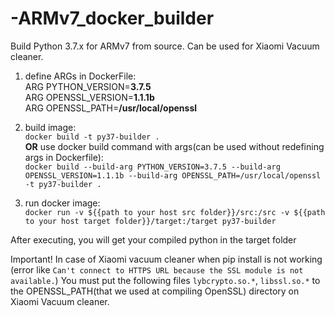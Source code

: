 # -ARMv7_docker_builder
Build Python 3.7.x for ARMv7 from source. Can be used for Xiaomi Vacuum cleaner. 

1) define ARGs in DockerFile:<br>
ARG PYTHON_VERSION=**3.7.5**<br>
ARG OPENSSL_VERSION=**1.1.1b**<br>
ARG OPENSSL_PATH=**/usr/local/openssl**<br>

2) build image:<br>
``docker build -t py37-builder .``<br>
**OR** use docker build command with args(can be used without redefining args in Dockerfile):<br>
``docker build --build-arg PYTHON_VERSION=3.7.5 --build-arg OPENSSL_VERSION=1.1.1b --build-arg OPENSSL_PATH=/usr/local/openssl -t py37-builder .``
3) run docker image: <br>
``docker run -v ${{path to your host src folder}}/src:/src -v ${{path to your host target folder}}/target:/target py37-builder``
<p>
  
  
After executing, you will get your compiled python in the target folder<br>

Important! In case of Xiaomi vacuum cleaner when pip install is not working (error like `Can't connect to HTTPS URL because the SSL module is not available.`) You must put the following files `lybcrypto.so.*`, `libssl.so.*` to the OPENSSL_PATH(that we used at compiling OpenSSL) directory on Xiaomi Vacuum cleaner.
